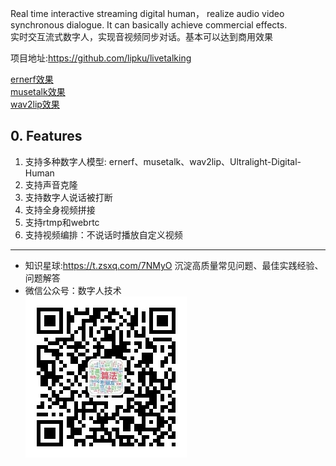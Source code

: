 Real time interactive streaming digital human， realize audio video synchronous dialogue. It can basically achieve commercial effects.  
实时交互流式数字人，实现音视频同步对话。基本可以达到商用效果  

项目地址:<https://github.com/lipku/livetalking>  

[ernerf效果](https://www.bilibili.com/video/BV1PM4m1y7Q2/)  
[musetalk效果](https://www.bilibili.com/video/BV1gm421N7vQ/)  
[wav2lip效果](https://www.bilibili.com/video/BV1Bw4m1e74P/)

## 0. Features
1. 支持多种数字人模型: ernerf、musetalk、wav2lip、Ultralight-Digital-Human
2. 支持声音克隆
3. 支持数字人说话被打断
4. 支持全身视频拼接
5. 支持rtmp和webrtc
6. 支持视频编排：不说话时播放自定义视频

---
* 知识星球:<https://t.zsxq.com/7NMyO> 沉淀高质量常见问题、最佳实践经验、问题解答  
* 微信公众号：数字人技术   
![](./assets/qrcode_wechat.jpg)
